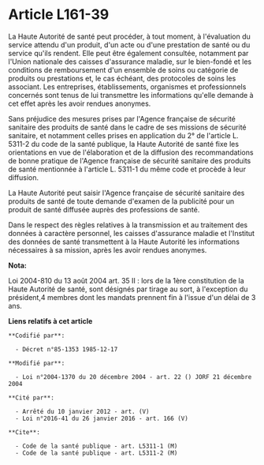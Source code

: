 # Article L161-39

La Haute Autorité de santé peut procéder, à tout moment, à l'évaluation du service attendu d'un produit, d'un acte ou d'une
prestation de santé ou du service qu'ils rendent. Elle peut être également consultée, notamment par l'Union nationale des
caisses d'assurance maladie, sur le bien-fondé et les conditions de remboursement d'un ensemble de soins ou catégorie de
produits ou prestations et, le cas échéant, des protocoles de soins les associant. Les entreprises, établissements,
organismes et professionnels concernés sont tenus de lui transmettre les informations qu'elle demande à cet effet après les
avoir rendues anonymes.

Sans préjudice des mesures prises par l'Agence française de sécurité sanitaire des produits de santé dans le cadre de ses
missions de sécurité sanitaire, et notamment celles prises en application du 2° de l'article L. 5311-2 du code de la santé
publique, la Haute Autorité de santé fixe les orientations en vue de l'élaboration et de la diffusion des recommandations de
bonne pratique de l'Agence française de sécurité sanitaire des produits de santé mentionnée à l'article L. 5311-1 du même
code et procède à leur diffusion.

La Haute Autorité peut saisir l'Agence française de sécurité sanitaire des produits de santé de toute demande d'examen de la
publicité pour un produit de santé diffusée auprès des professions de santé.

Dans le respect des règles relatives à la transmission et au traitement des données à caractère personnel, les caisses
d'assurance maladie et l'Institut des données de santé transmettent à la Haute Autorité les informations nécessaires à sa
mission, après les avoir rendues anonymes.

**Nota:**

Loi 2004-810 du 13 août 2004 art. 35 II : lors de la 1ère constitution de la Haute Autorité de santé, sont désignés par
tirage au sort, à l'exception du président,4 membres dont les mandats prennent fin à l'issue d'un délai de 3 ans.

**Liens relatifs à cet article**

	**Codifié par**:

	  - Décret n°85-1353 1985-12-17

	**Modifié par**:

	  - Loi n°2004-1370 du 20 décembre 2004 - art. 22 () JORF 21 décembre 2004

	**Cité par**:

	  - Arrêté du 10 janvier 2012 - art. (V)
	  - Loi n°2016-41 du 26 janvier 2016 - art. 166 (V)

	**Cite**:

	  - Code de la santé publique - art. L5311-1 (M)
	  - Code de la santé publique - art. L5311-2 (M)
